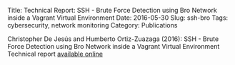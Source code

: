 Title: Technical Report: SSH - Brute Force Detection using Bro Network inside a Vagrant Virtual Environment
Date: 2016-05-30
Slug: ssh-bro
Tags: cybersecurity, network monitoring
Category: Publications

Christopher De Jesús and Humberto Ortiz-Zuazaga (2016):
SSH - Brute Force Detection using Bro Network
inside a Vagrant Virtual Environment
Technical report
[available online]({filename}/images/Technical_Report__SSH_Detection_using_Bro_Network_inside_a_Vagrant_Virtual_Environment.pdf)
